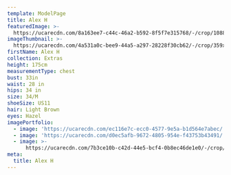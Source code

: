 ```yaml
---
template: ModelPage
title: Alex H
featuredImage: >-
  https://ucarecdn.com/8a163ee7-c44c-46a2-b592-8f5f7e315768/-/crop/1088x867/0,0/-/preview/
imageThumbnail: >-
  https://ucarecdn.com/4a531a0c-bee9-44a5-a297-28228f30cb62/-/crop/359x441/159,0/-/preview/
firstName: Alex H
collection: Extras
height: 175cm
measurementType: chest
bust: 33in
waist: 28 in
hips: 34 in
size: 34/M
shoeSize: US11
hair: Light Brown
eyes: Hazel
imagePortfolio:
  - image: 'https://ucarecdn.com/ec116e7c-ecc0-4577-9e5a-b1d564e7abec/'
  - image: 'https://ucarecdn.com/d0ec5afb-9672-4805-954e-f43753b43491/'
  - image: >-
      https://ucarecdn.com/7b3ce10b-c42d-44e5-bcf4-0b8ec46de1e0/-/crop/1089x1139/0,0/-/preview/
meta:
  title: Alex H
---
```


